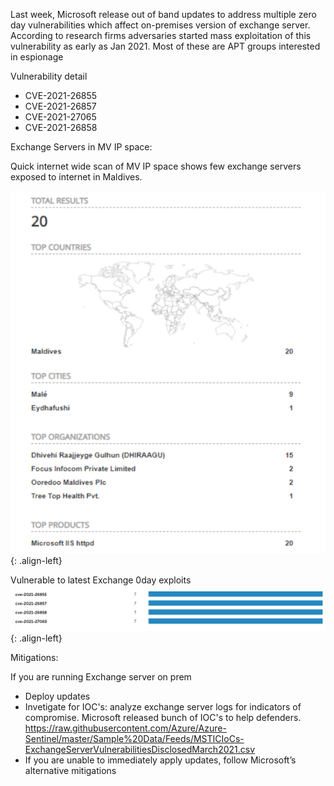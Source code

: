Last week, Microsoft release out of band updates to address multiple zero day vulnerabilities which affect on-premises version of exchange server. According to research firms adversaries started mass exploitation of this vulnerability as early as Jan 2021. Most of these are APT groups interested in espionage

Vulnerability detail

- CVE-2021-26855
- CVE-2021-26857
- CVE-2021-27065
- CVE-2021-26858

Exchange Servers in MV IP space:

Quick internet wide scan of MV IP space shows few exchange servers exposed to internet in Maldives. 

![source-01](/img/enu16111111.PNG){: .align-left}

Vulnerable to latest Exchange 0day exploits
![source-01](/img/enu161111112.PNG){: .align-left}

Mitigations:

If you are running Exchange server on prem 
- Deploy updates
- Invetigate for IOC's: analyze exchange server logs for indicators of compromise. Microsoft released bunch of IOC's to help defenders. https://raw.githubusercontent.com/Azure/Azure-Sentinel/master/Sample%20Data/Feeds/MSTICIoCs-ExchangeServerVulnerabilitiesDisclosedMarch2021.csv
- If you are unable to immediately apply updates, follow Microsoft’s alternative mitigations


